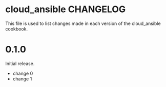# cloud_ansible CHANGELOG

This file is used to list changes made in each version of the cloud_ansible cookbook.

# 0.1.0

Initial release.

- change 0
- change 1

